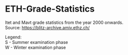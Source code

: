 # ETH-Grade-Statistics
Itet and Mavt grade statistics from the year 2000 onwards.  
Source: https://blitz-archive.amiv.ethz.ch/

Legend:  
S - Summer examination phase  
W - Winter examination phase
